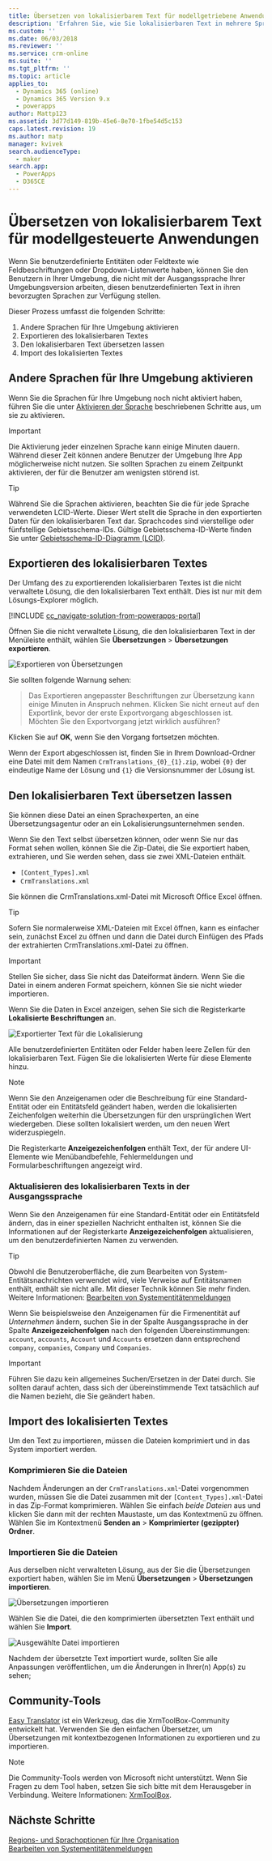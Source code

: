 ```yaml
---
title: Übersetzen von lokalisierbarem Text für modellgetriebene Anwendungen | MicrosoftDocs
description: 'Erfahren Sie, wie Sie lokalisierbaren Text in mehrere Sprachen übersetzen lassen können.'
ms.custom: ''
ms.date: 06/03/2018
ms.reviewer: ''
ms.service: crm-online
ms.suite: ''
ms.tgt_pltfrm: ''
ms.topic: article
applies_to:
  - Dynamics 365 (online)
  - Dynamics 365 Version 9.x
  - powerapps
author: Mattp123
ms.assetid: 3d77d149-819b-45e6-8e70-1fbe54d5c153
caps.latest.revision: 19
ms.author: matp
manager: kvivek
search.audienceType:
  - maker
search.app:
  - PowerApps
  - D365CE
---
```

# <a name="translate-localizable-text-for-model-driven-apps"></a>Übersetzen von lokalisierbarem Text für modellgesteuerte Anwendungen

Wenn Sie benutzerdefinierte Entitäten oder Feldtexte wie Feldbeschriftungen oder Dropdown-Listenwerte haben, können Sie den Benutzern in Ihrer Umgebung, die nicht mit der Ausgangssprache Ihrer Umgebungsversion arbeiten, diesen benutzerdefinierten Text in ihren bevorzugten Sprachen zur Verfügung stellen. 

Dieser Prozess umfasst die folgenden Schritte:
1. Andere Sprachen für Ihre Umgebung aktivieren
2. Exportieren des lokalisierbaren Textes
3. Den lokalisierbaren Text übersetzen lassen
4. Import des lokalisierten Textes

## <a name="enable-other-languages-for-your-environment"></a>Andere Sprachen für Ihre Umgebung aktivieren

Wenn Sie die Sprachen für Ihre Umgebung noch nicht aktiviert haben, führen Sie die unter [Aktivieren der Sprache](https://docs.microsoft.com/dynamics365/customer-engagement/admin/enable-languages) beschriebenen Schritte aus, um sie zu aktivieren.

> [!IMPORTANT]
> Die Aktivierung jeder einzelnen Sprache kann einige Minuten dauern. Während dieser Zeit können andere Benutzer der Umgebung Ihre App möglicherweise nicht nutzen. Sie sollten Sprachen zu einem Zeitpunkt aktivieren, der für die Benutzer am wenigsten störend ist.

> [!TIP]
> Während Sie die Sprachen aktivieren, beachten Sie die für jede Sprache verwendeten LCID-Werte. Dieser Wert stellt die Sprache in den exportierten Daten für den lokalisierbaren Text dar. Sprachcodes sind vierstellige oder fünfstellige Gebietsschema-IDs. Gültige Gebietsschema-ID-Werte finden Sie unter [Gebietsschema-ID-Diagramm (LCID)](http://go.microsoft.com/fwlink/?LinkId=122128).

## <a name="export-the-localizable-text"></a>Exportieren des lokalisierbaren Textes

Der Umfang des zu exportierenden lokalisierbaren Textes ist die nicht verwaltete Lösung, die den lokalisierbaren Text enthält. Dies ist nur mit dem Lösungs-Explorer möglich.

[!INCLUDE [cc_navigate-solution-from-powerapps-portal](../../includes/cc_navigate-solution-from-powerapps-portal.md)]

Öffnen Sie die nicht verwaltete Lösung, die den lokalisierbaren Text in der Menüleiste enthält, wählen Sie **Übersetzungen** > **Übersetzungen exportieren**. 

![Exportieren von Übersetzungen](media/export-localizable-text.png)

Sie sollten folgende Warnung sehen:
> Das Exportieren angepasster Beschriftungen zur Übersetzung kann einige Minuten in Anspruch nehmen. Klicken Sie nicht erneut auf den Exportlink, bevor der erste Exportvorgang abgeschlossen ist. Möchten Sie den Exportvorgang jetzt wirklich ausführen? 

Klicken Sie auf **OK**, wenn Sie den Vorgang fortsetzen möchten.

Wenn der Export abgeschlossen ist, finden Sie in Ihrem Download-Ordner eine Datei mit dem Namen `CrmTranslations_{0}_{1}.zip`, wobei `{0}` der eindeutige Name der Lösung und `{1}` die Versionsnummer der Lösung ist.

## <a name="get-the-localizable-text-translated"></a>Den lokalisierbaren Text übersetzen lassen

Sie können diese Datei an einen Sprachexperten, an eine Übersetzungsagentur oder an ein Lokalisierungsunternehmen senden.

Wenn Sie den Text selbst übersetzen können, oder wenn Sie nur das Format sehen wollen, können Sie die Zip-Datei, die Sie exportiert haben, extrahieren, und Sie werden sehen, dass sie zwei XML-Dateien enthält. 
 - `[Content_Types].xml`
 - `CrmTranslations.xml`

Sie können die CrmTranslations.xml-Datei mit Microsoft Office Excel öffnen.

> [!TIP]
> Sofern Sie normalerweise XML-Dateien mit Excel öffnen, kann es einfacher sein, zunächst Excel zu öffnen und dann die Datei durch Einfügen des Pfads der extrahierten CrmTranslations.xml-Datei zu öffnen.

> [!IMPORTANT]
> Stellen Sie sicher, dass Sie nicht das Dateiformat ändern. Wenn Sie die Datei in einem anderen Format speichern, können Sie sie nicht wieder importieren.

Wenn Sie die Daten in Excel anzeigen, sehen Sie sich die Registerkarte **Lokalisierte Beschriftungen** an.

![Exportierter Text für die Lokalisierung](media/localized-labels-tab-exported-languages.png)

Alle benutzerdefinierten Entitäten oder Felder haben leere Zellen für den lokalisierbaren Text. Fügen Sie die lokalisierten Werte für diese Elemente hinzu.

> [!NOTE]
> Wenn Sie den Anzeigenamen oder die Beschreibung für eine Standard-Entität oder ein Entitätsfeld geändert haben, werden die lokalisierten Zeichenfolgen weiterhin die Übersetzungen für den ursprünglichen Wert wiedergeben. Diese sollten lokalisiert werden, um den neuen Wert widerzuspiegeln.

Die Registerkarte **Anzeigezeichenfolgen** enthält Text, der für andere UI-Elemente wie Menübandbefehle, Fehlermeldungen und Formularbeschriftungen angezeigt wird.

### <a name="updating-localizable-text-in-the-base-language"></a>Aktualisieren des lokalisierbaren Texts in der Ausgangssprache

Wenn Sie den Anzeigenamen für eine Standard-Entität oder ein Entitätsfeld ändern, das in einer speziellen Nachricht enthalten ist, können Sie die Informationen auf der Registerkarte **Anzeigezeichenfolgen** aktualisieren, um den benutzerdefinierten Namen zu verwenden.

> [!TIP]
> Obwohl die Benutzeroberfläche, die zum Bearbeiten von System-Entitätsnachrichten verwendet wird, viele Verweise auf Entitätsnamen enthält, enthält sie nicht alle. Mit dieser Technik können Sie mehr finden. Weitere Informationen: [Bearbeiten von Systementitätenmeldungen](../common-data-service/edit-system-entity-messages.md)

Wenn Sie beispielsweise den Anzeigenamen für die Firmenentität auf *Unternehmen* ändern, suchen Sie in der Spalte Ausgangssprache in der Spalte  **Anzeigezeichenfolgen** nach den folgenden Übereinstimmungen: `account`, `accounts`, `Account` und `Accounts` ersetzen dann entsprechend `company`, `companies`, `Company` und `Companies`.

> [!IMPORTANT]
> Führen Sie dazu kein allgemeines Suchen/Ersetzen in der Datei durch. Sie sollten darauf achten, dass sich der übereinstimmende Text tatsächlich auf die Namen bezieht, die Sie geändert haben.


## <a name="import-the-localized-text"></a>Import des lokalisierten Textes
Um den Text zu importieren, müssen die Dateien komprimiert und in das System importiert werden.

### <a name="compress-the-files"></a>Komprimieren Sie die Dateien

Nachdem Änderungen an der `CrmTranslations.xml`-Datei vorgenommen wurden, müssen Sie die Datei zusammen mit der `[Content_Types].xml`-Datei in das Zip-Format komprimieren. Wählen Sie einfach *beide Dateien* aus und klicken Sie dann mit der rechten Maustaste, um das Kontextmenü zu öffnen. Wählen Sie im Kontextmenü **Senden an** > **Komprimierter (gezippter) Ordner**.

### <a name="import-the-files"></a>Importieren Sie die Dateien

Aus derselben nicht verwalteten Lösung, aus der Sie die Übersetzungen exportiert haben, wählen Sie im Menü **Übersetzungen** > **Übersetzungen importieren**. 

![Übersetzungen importieren](media/import-translations.png)

Wählen Sie die Datei, die den komprimierten übersetzten Text enthält und wählen Sie **Import**.

![Ausgewählte Datei importieren](media/import-translated-text-dialog.png)

Nachdem der übersetzte Text importiert wurde, sollten Sie alle Anpassungen veröffentlichen, um die Änderungen in Ihrer(n) App(s) zu sehen;

## <a name="community-tools"></a>Community-Tools

[Easy Translator](https://www.xrmtoolbox.com/plugins/MsCrmTools.Translator/) ist ein Werkzeug, das die XrmToolBox-Community entwickelt hat. Verwenden Sie den einfachen Übersetzer, um Übersetzungen mit kontextbezogenen Informationen zu exportieren und zu importieren. 

> [!NOTE]
> Die Community-Tools werden von Microsoft nicht unterstützt.
> Wenn Sie Fragen zu dem Tool haben, setzen Sie sich bitte mit dem Herausgeber in Verbindung. Weitere Informationen: [XrmToolBox](https://www.xrmtoolbox.com).


## <a name="next-steps"></a>Nächste Schritte
[Regions- und Sprachoptionen für Ihre Organisation](https://docs.microsoft.com/dynamics365/customer-engagement/admin/enable-languages)<br />
[Bearbeiten von Systementitätenmeldungen](../common-data-service/edit-system-entity-messages.md)

